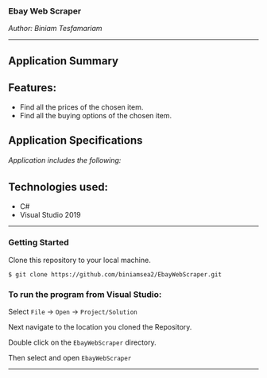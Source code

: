 ### Ebay Web Scraper  
*Author: Biniam Tesfamariam*

----

## Application Summary

## Features:  
- Find all the prices of the chosen item.  
- Find all the buying options of the chosen item.  

## Application Specifications
###### Application includes the following:  

## Technologies used:  
- C#  
- Visual Studio 2019  

---

### Getting Started
Clone this repository to your local machine.

```
$ git clone https://github.com/biniamsea2/EbayWebScraper.git
```

### To run the program from Visual Studio:
Select ```File``` -> ```Open``` -> ```Project/Solution```

Next navigate to the location you cloned the Repository.

Double click on the ```EbayWebScraper``` directory.

Then select and open ```EbayWebScraper```

------------------------------
